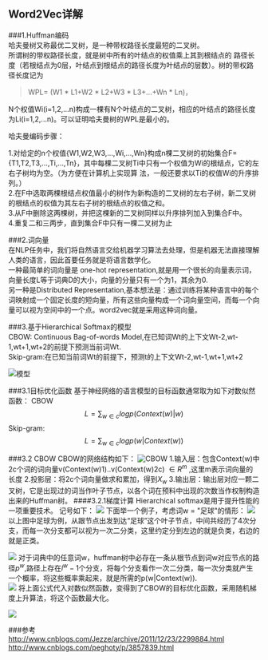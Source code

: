 ## Word2Vec详解

###1.Huffman编码  
哈夫曼树又称最优二叉树，是一种带权路径长度最短的二叉树。  
所谓树的带权路径长度，就是树中所有的叶结点的权值乘上其到根结点的 路径长度（若根结点为0层，叶结点到根结点的路径长度为叶结点的层数）。树的带权路径长度记为  

>WPL= (W1 * L1+W2 * L2+W3 * L3+...+Wn * Ln)，  

N个权值Wi(i=1,2,...n)构成一棵有N个叶结点的二叉树，相应的叶结点的路径长度为Li(i=1,2,...n)。可以证明哈夫曼树的WPL是最小的。

哈夫曼编码步骤：

1.对给定的n个权值{W1,W2,W3,...,Wi,...,Wn}构成n棵二叉树的初始集合F= {T1,T2,T3,...,Ti,...,Tn}，其中每棵二叉树Ti中只有一个权值为Wi的根结点，它的左右子树均为空。（为方便在计算机上实现算 法，一般还要求以Ti的权值Wi的升序排列。）  
2.在F中选取两棵根结点权值最小的树作为新构造的二叉树的左右子树，新二叉树的根结点的权值为其左右子树的根结点的权值之和。  
3.从F中删除这两棵树，并把这棵新的二叉树同样以升序排列加入到集合F中。  
4.重复二和三两步，直到集合F中只有一棵二叉树为止

###2.词向量  
在NLP任务中，我们将自然语言交给机器学习算法去处理，但是机器无法直接理解人类的语言，因此首要任务就是将语言数学化。  
一种最简单的词向量是 one-hot representation,就是用一个很长的向量表示词，向量长度L等于词典D的大小，向量的分量只有一个为1，其余为0.  
另一种是Distributed Representation,基本想法是：通过训练将某种语言中的每个词映射成一个固定长度的短向量，所有这些向量构成一个词向量空间，而每一个向量可以视为空间中的一个点。word2vec就是采用这种词向量。  

###3.基于Hierarchical Softmax的模型  
CBOW: Continuous Bag-of-words Model,在已知词Wt的上下文Wt-2,wt-1,wt+1,wt+2的前提下预测当前词Wt.  
Skip-gram:在已知当前词Wt的前提下，预测t的上下文Wt-2,wt-1,wt+1,wt+2  

![模型](https://deeplearning4j.org/img/word2vec_diagrams.png)  

###3.1目标优化函数 
基于神经网络的语言模型的目标函数通常取为如下对数似然函数：
CBOW
$$L =\sum_{w\in c}log p(Context(w)|w)$$
Skip-gram:
$$L =\sum_{w\in c}log p(w|Context(w))$$

###3.2 CBOW
CBOW的网络结构如下：
![CBOW](https://images2015.cnblogs.com/blog/524764/201612/524764-20161205143941304-931970603.png)
1.输入层：包含Context(w)中2c个词的词向量v(Context(w)1)..v(Context(w)2c) $\in R^m$ ,这里m表示词向量的长度
2.投影层：将2c个词向量做求和累加，得到$X_w$
3.输出层：输出层对应一颗二叉树，它是出现过的词当作叶子节点，以各个词在预料中出现的次数当作权制构造出来的Huffman树。
####3.2.1梯度计算
Hierarchical softmax是用于提升性能的一项重要技术。
记号如下：
![](https://raw.githubusercontent.com/YulinGUO/BigDataTips/master/ml/imgs/2.png)
下面举一个例子，考虑词w = "足球"的情形：
![](https://raw.githubusercontent.com/YulinGUO/BigDataTips/master/ml/imgs/word2vecHuff.png)
以上图中足球为例，从跟节点出发到达“足球”这个叶子节点，中间共经历了4次分支，而每一次分支都可以视为一次二分类，这里约定分到左边的就是负类，右边的就是正类。  

![](https://raw.githubusercontent.com/YulinGUO/BigDataTips/master/ml/imgs/3.png)
对于词典中的任意词w，huffman树中必存在一条从根节点到词w对应节点的路径$p^w$,路径上存在$l^w-1$个分支，将每个分支看作一次二分类，每一次分类就产生一个概率，将这些概率乘起来，就是所需的p(w|Context(w)).  
![](https://raw.githubusercontent.com/YulinGUO/BigDataTips/master/ml/imgs/4.png)
将上面公式代入对数似然函数，变得到了CBOW的目标优化函数，采用随机梯度上升算法，将这个函数最大化。 

![](https://raw.githubusercontent.com/YulinGUO/BigDataTips/master/ml/imgs/5.png)

###参考  
<http://www.cnblogs.com/Jezze/archive/2011/12/23/2299884.html>
<http://www.cnblogs.com/peghoty/p/3857839.html>


